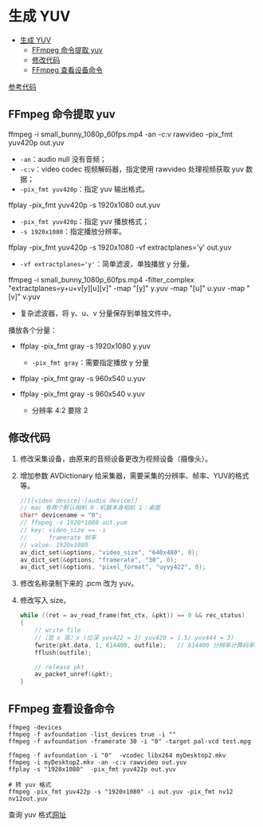 # 生成 YUV

- [生成 YUV](#生成-yuv)
  - [FFmpeg 命令提取 yuv](#ffmpeg-命令提取-yuv)
  - [修改代码](#修改代码)
  - [FFmpeg 查看设备命令](#ffmpeg-查看设备命令)

[参考代码](../../LibFFmpegUsingExample/Src/01_FFmpegUsingExample/03_FFmpegReadYUMBaseMac.c)

## FFmpeg 命令提取 yuv

ffmpeg -i small_bunny_1080p_60fps.mp4 -an -c:v rawvideo -pix_fmt yuv420p out.yuv

- `-an`：audio null 没有音频；
- `-c:v`：video codec 视频解码器，指定使用 rawvideo 处理视频获取 yuv 数据；
- `-pix_fmt yuv420p`：指定 yuv 输出格式。

ffplay -pix_fmt yuv420p -s 1920x1080 out.yuv

- `-pix_fmt yuv420p`：指定 yuv 播放格式；
- `-s 1920x1080`：指定播放分辨率。

ffplay -pix_fmt yuv420p -s 1920x1080 -vf extractplanes='y' out.yuv

- `-vf extractplanes='y'`：简单滤波，单独播放 y 分量。

ffmpeg -i small_bunny_1080p_60fps.mp4 -filter_complex "extractplanes=y+u+v[y][u][v]" -map "[y]" y.yuv -map "[u]" u.yuv -map "[v]" v.yuv

- 复杂滤波器，将 y、u、v 分量保存到单独文件中。

播放各个分量：

- ffplay -pix_fmt gray -s 1920x1080 y.yuv
  - `-pix_fmt gray`：需要指定播放 y 分量

- ffplay -pix_fmt gray -s 960x540 u.yuv
- ffplay -pix_fmt gray -s 960x540 v.yuv
  - 分辨率 4:2 要除 2

## 修改代码

1. 修改采集设备，由原来的音频设备更改为视频设备（摄像头）。
2. 增加参数 AVDictionary 给采集器，需要采集的分辨率、帧率、YUV的格式等。

    ```cpp
    //[[video device]:[audio device]]
    // mac 有两个默认相机 0：机器本身相机 1：桌面
    char* devicename = "0";
    // ffmpeg -s 1920*1080 out.yum
    // key: video_size == -s
    //      framerate 帧率
    // value: 1920x1080
    av_dict_set(&options, "video_size", "640x480", 0);
    av_dict_set(&options, "framerate", "30", 0);
    av_dict_set(&options, "pixel_format", "uyvy422", 0);
    ```

3. 修改名称录制下来的 .pcm 改为 yuv。
4. 修改写入 size。

    ```cpp
    while ((ret = av_read_frame(fmt_ctx, &pkt)) == 0 && rec_status)
    {
        // write file
        //（宽 x 高）x (位深 yuv422 = 2/ yuv420 = 1.5/ yuv444 = 3)
        fwrite(pkt.data, 1, 614400, outfile);   // 614400 分辨率计算码率  640*480* 2(yuv422)
        fflush(outfile);

        // release pkt
        av_packet_unref(&pkt);
    }
    ```

## FFmpeg 查看设备命令

```shell
ffmpeg -devices
ffmpeg -f avfoundation -list_devices true -i ""
ffmpeg -f avfoundation -framerate 30 -i "0" -target pal-vcd test.mpg
```

```shell
ffmpeg -f avfoundation -i "0"  -vcodec libx264 myDesktop2.mkv
ffmpeg -i myDesktop2.mkv -an -c:v rawvideo out.yuv
ffplay -s "1920x1080"  -pix_fmt yuv422p out.yuv

# 转 yuv 格式
ffmpeg -pix_fmt yuv422p -s "1920x1080" -i out.yuv -pix_fmt nv12 nv12out.yuv
```

查询 yuv 格式[网址](www.fourcc.org/yuv.php)
